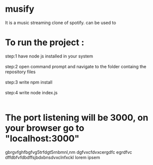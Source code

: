 # musify
It is a music streaming clone of spotify.
can be used to 

# To run the project :
 step:1 have node js installed in your system <br><br>
 step:2 open command prompt and navigate to the folder containg the repository files<br><br>
 step:3 write npm install<br><br>
 step:4 write node index.js<br><br>

 # The port listening will be 3000, on your browser go to "localhost:3000" 
gbrgvfghfbgfvg5trfdgt5rnbmnl,nm dgfvxcfdvxcergdfc egrdfvc dffdbfvfdbdffsjbdxbnsdvxclnfxckl  lorem ipsem